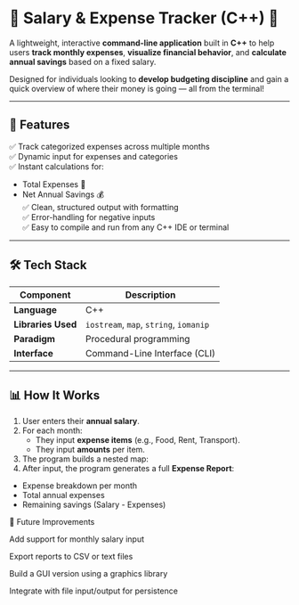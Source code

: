 # 💸 Salary & Expense Tracker (C++) 🧾

A lightweight, interactive **command-line application** built in **C++** to help users **track monthly expenses**, **visualize financial behavior**, and **calculate annual savings** based on a fixed salary.

Designed for individuals looking to **develop budgeting discipline** and gain a quick overview of where their money is going — all from the terminal!

---

## 🚀 Features

✅ Track categorized expenses across multiple months  
✅ Dynamic input for expenses and categories  
✅ Instant calculations for:
- Total Expenses 💸
- Net Annual Savings 💰  
✅ Clean, structured output with formatting  
✅ Error-handling for negative inputs  
✅ Easy to compile and run from any C++ IDE or terminal

---

## 🛠 Tech Stack

| Component | Description |
|----------|-------------|
| **Language** | C++ |
| **Libraries Used** | `iostream`, `map`, `string`, `iomanip` |
| **Paradigm** | Procedural programming |
| **Interface** | Command-Line Interface (CLI) |

---

## 📊 How It Works

1. User enters their **annual salary**.
2. For each month:
   - They input **expense items** (e.g., Food, Rent, Transport).
   - They input **amounts** per item.
3. The program builds a nested map:
4. After input, the program generates a full **Expense Report**:
- Expense breakdown per month
- Total annual expenses
- Remaining savings (Salary - Expenses)

🔮 Future Improvements

Add support for monthly salary input

Export reports to CSV or text files

Build a GUI version using a graphics library

Integrate with file input/output for persistence
